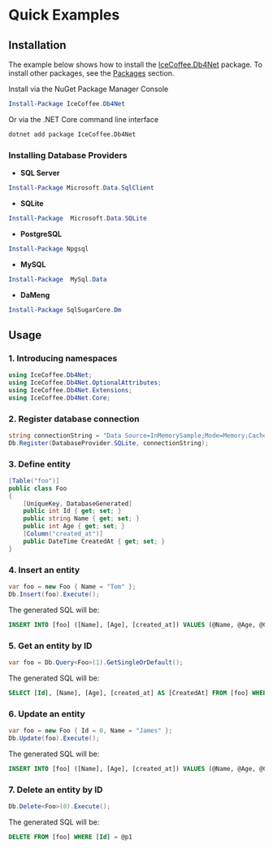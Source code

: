 # Quick Examples

## Installation
The example below shows how to install the [IceCoffee.Db4Net](https://www.nuget.org/packages/IceCoffee.Db4Net) package. To install other packages, see the [Packages](../index.md#packages) section.

Install via the NuGet Package Manager Console

```powershell
Install-Package IceCoffee.Db4Net
```

Or via the .NET Core command line interface

```bash
dotnet add package IceCoffee.Db4Net
```

### Installing Database Providers

* **SQL Server**
```powershell
Install-Package Microsoft.Data.SqlClient
```

* **SQLite**
```powershell
Install-Package  Microsoft.Data.SQLite
```

* **PostgreSQL**
```powershell
Install-Package Npgsql
```

* **MySQL**
```powershell
Install-Package  MySql.Data
```

* **DaMeng**
```powershell
Install-Package SqlSugarCore.Dm
```

## Usage

### 1. Introducing namespaces
``` csharp
using IceCoffee.Db4Net;
using IceCoffee.Db4Net.OptionalAttributes;
using IceCoffee.Db4Net.Extensions;
using IceCoffee.Db4Net.Core;
```

### 2. Register database connection
``` csharp
string connectionString = "Data Source=InMemorySample;Mode=Memory;Cache=Shared";
Db.Register(DatabaseProvider.SQLite, connectionString);
```

### 3. Define entity
``` csharp
[Table("foo")]
public class Foo
{
    [UniqueKey, DatabaseGenerated]
    public int Id { get; set; }
    public string Name { get; set; }
    public int Age { get; set; }
    [Column("created_at")]
    public DateTime CreatedAt { get; set; }
}
```

### 4. Insert an entity
``` csharp
var foo = new Foo { Name = "Tom" };
Db.Insert(foo).Execute();
```

The generated SQL will be:
``` sql
INSERT INTO [foo] ([Name], [Age], [created_at]) VALUES (@Name, @Age, @CreatedAt)
```

### 5. Get an entity by ID
``` csharp
var foo = Db.Query<Foo>(1).GetSingleOrDefault();
```

The generated SQL will be:
``` sql
SELECT [Id], [Name], [Age], [created_at] AS [CreatedAt] FROM [foo] WHERE [Id] = @p1
```

### 6. Update an entity
``` csharp
var foo = new Foo { Id = 0, Name = "James" };
Db.Update(foo).Execute();
```

The generated SQL will be:
``` sql
INSERT INTO [foo] ([Name], [Age], [created_at]) VALUES (@Name, @Age, @CreatedAt)
```

### 7. Delete an entity by ID
``` csharp
Db.Delete<Foo>(0).Execute();
```

The generated SQL will be:
``` sql
DELETE FROM [foo] WHERE [Id] = @p1
```